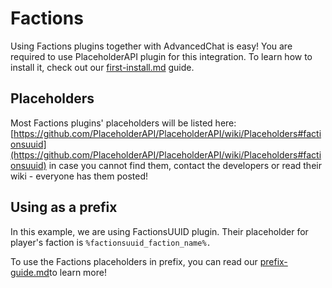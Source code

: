 # Factions

Using Factions plugins together with AdvancedChat is easy! You are required to use PlaceholderAPI plugin for this integration. To learn how to install it, check out our [first-install.md](../../first-install.md "mention") guide.

## Placeholders

Most Factions plugins' placeholders will be listed here: [https://github.com/PlaceholderAPI/PlaceholderAPI/wiki/Placeholders#factionsuuid](https://github.com/PlaceholderAPI/PlaceholderAPI/wiki/Placeholders#factionsuuid) in case you cannot find them, contact the developers or read their wiki - everyone has them posted!

## Using as a prefix

In this example, we are using FactionsUUID plugin. Their placeholder for player's faction is `%factionsuuid_faction_name%.`

To use the Factions placeholders in prefix, you can read our [prefix-guide.md](../../guides/prefix-guide.md "mention")to learn more!

